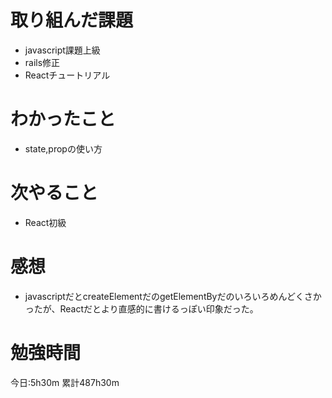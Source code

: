 # 取り組んだ課題
* javascript課題上級
* rails修正
* Reactチュートリアル

# わかったこと
* state,propの使い方

# 次やること
* React初級

# 感想
* javascriptだとcreateElementだのgetElementByだのいろいろめんどくさかったが、Reactだとより直感的に書けるっぽい印象だった。

# 勉強時間
今日:5h30m
累計487h30m
